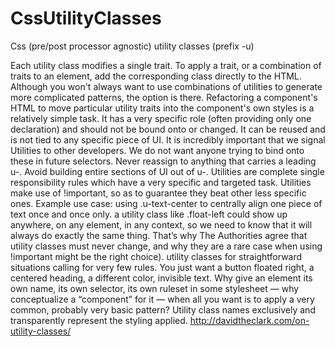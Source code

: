 # CssUtilityClasses
Css (pre/post processor agnostic) utility classes (prefix -u)


Each utility class modifies a single trait.
To apply a trait, or a combination of traits to an element, add the corresponding class directly to the HTML.
Although you won't always want to use combinations of utilities to generate more complicated patterns, the option is there. Refactoring a component's HTML to move particular utility traits into the component's own styles is a relatively simple task.
It has a very specific role (often providing only one declaration) and should
not be bound onto or changed. It can be reused and is not tied to any specific
piece of UI.
It is incredibly important that we signal Utilities to other developers. We do not want anyone trying to bind onto these in future selectors.
Never reassign to anything that carries a leading u-.
Avoid building entire sections of UI out of u-.
Utilities are complete single responsibility rules which have a very specific and targeted task.
Utilities make use of !important, so as to guarantee they beat other less specific ones.
Example use case: using .u-text-center to centrally align one piece of text once and once only.
a utility class like .float-left could show up anywhere, on any element, in any context, so we need to know that it will always do exactly the same thing. That’s why The Authorities agree that utility classes must never change, and why they are a rare case when using !important might be the right choice).
utility classes for straightforward situations calling for very few rules. You just want a button floated right, a centered heading, a different color, invisible text. Why give an element its own name, its own selector, its own ruleset in some stylesheet — why conceptualize a “component” for it — when all you want is to apply a very common, probably very basic pattern?
Utility class names exclusively and transparently represent the styling applied.
http://davidtheclark.com/on-utility-classes/
